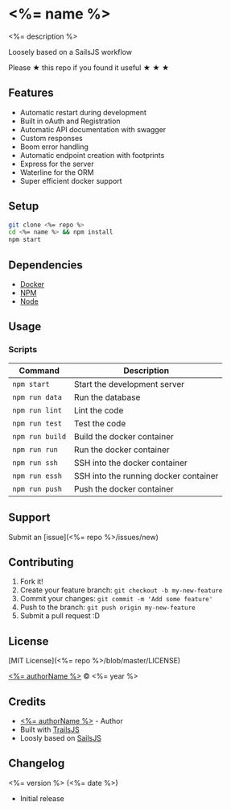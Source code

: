 # <%= name %>

<%= description %>

Loosely based on a SailsJS workflow

Please &#9733; this repo if you found it useful &#9733; &#9733; &#9733;

## Features
* Automatic restart during development
* Built in oAuth and Registration
* Automatic API documentation with swagger
* Custom responses
* Boom error handling
* Automatic endpoint creation with footprints
* Express for the server
* Waterline for the ORM
* Super efficient docker support


## Setup

```sh
git clone <%= repo %>
cd <%= name %> && npm install
npm start
```


## Dependencies

* [Docker](https://www.docker.com/)
* [NPM](https://nodejs.org/)
* [Node](https://www.npmjs.com/)


## Usage

### Scripts

| Command         | Description                           |
| --------------- | ------------------------------------- |
| `npm start`     | Start the development server          |
| `npm run data`  | Run the database                      |
| `npm run lint`  | Lint the code                         |
| `npm run test`  | Test the code                         |
| `npm run build` | Build the docker container            |
| `npm run run`   | Run the docker container              |
| `npm run ssh`   | SSH into the docker container         |
| `npm run essh`  | SSH into the running docker container |
| `npm run push`  | Push the docker container             |


## Support

Submit an [issue](<%= repo %>/issues/new)


## Contributing

1. Fork it!
2. Create your feature branch: `git checkout -b my-new-feature`
3. Commit your changes: `git commit -m 'Add some feature'`
4. Push to the branch: `git push origin my-new-feature`
5. Submit a pull request :D


## License

[MIT License](<%= repo %>/blob/master/LICENSE)

[<%= authorName %>](<%= authorUrl %>) &copy; <%= year %>


## Credits

* [<%= authorName %>](<%= authorUrl %>) - Author
* Built with [TrailsJS](https://trailsjs.io/)
* Loosly based on [SailsJS](http://sailsjs.com/)


## Changelog

<%= version %> (<%= date %>)
* Initial release
